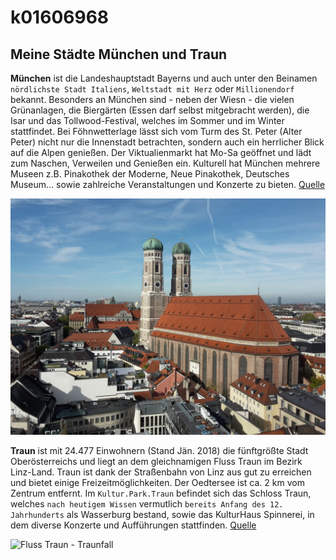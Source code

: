 # k01606968

## Meine Städte München und Traun
**München** ist die Landeshauptstadt Bayerns und auch unter den Beinamen `nördlichste Stadt Italiens`, `Weltstadt mit Herz` oder `Millionendorf` bekannt. Besonders an München sind - neben der Wiesn - die vielen Grünanlagen, die Biergärten (Essen darf selbst mitgebracht werden), die Isar und das Tollwood-Festival, welches im Sommer und im Winter stattfindet. Bei Föhnwetterlage lässt sich vom Turm des St. Peter (Alter Peter) nicht nur die Innenstadt betrachten, sondern auch ein herrlicher Blick auf die Alpen genießen. Der Viktualienmarkt hat Mo-Sa geöffnet und lädt zum Naschen, Verweilen und Genießen ein. Kulturell hat München mehrere Museen z.B. Pinakothek der Moderne, Neue Pinakothek, Deutsches Museum... sowie zahlreiche Veranstaltungen und Konzerte zu bieten.
[Quelle](http://oberbayerisches-alpenvorland.de/muenchen)

![München vom Alten Peter aus](Muenchen.jpeg)

**Traun** ist mit 24.477 Einwohnern (Stand Jän. 2018) die fünftgrößte Stadt Oberösterreichs und liegt an dem gleichnamigen Fluss Traun im Bezirk Linz-Land. Traun ist dank der Straßenbahn von Linz aus gut zu erreichen und bietet einige Freizeitmöglichkeiten. Der Oedtersee ist ca. 2 km vom Zentrum entfernt. Im `Kultur.Park.Traun` befindet sich das Schloss Traun, welches `nach heutigem Wissen` vermutlich `bereits Anfang des 12. Jahrhunderts` als Wasserburg bestand, sowie das KulturHaus Spinnerei, in dem diverse Konzerte und Aufführungen stattfinden.
[Quelle](https://de.wikipedia.org/wiki/Traun_(Stadt))

![Fluss Traun - Traunfall](Traunfall.jpg)
